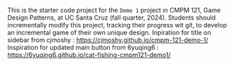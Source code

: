 This is the starter code project for the `Demo 1` project in CMPM 121, Game Design Patterns, at UC Santa Cruz (fall quarter, 2024). Students should incrementally modify this project, tracking their progress wit git, to develop an incremental game of their own unique design.
Inpiration for title on sidebar from cjmoshy : https://cjmoshy.github.io/cmpm-121-demo-1/
Inspiration for updated main button from 6yuqing6 : https://6yuqing6.github.io/cat-fishing-cmpm121-demo1/
